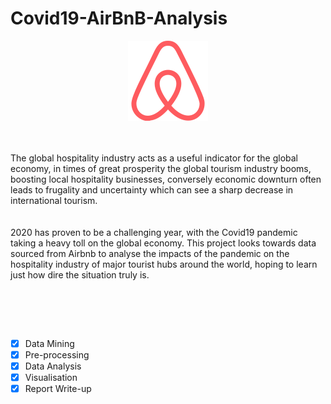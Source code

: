 # Covid19-AirBnB-Analysis

<p align="center">
  <img src="Assets/airbnb.png"/></img>
</p>
<br><br>
The global hospitality industry acts as a useful indicator for the global economy, in times of great prosperity the global tourism industry booms, boosting local hospitality businesses, conversely economic downturn often leads to frugality and uncertainty which can see a sharp decrease in international tourism. <br>
<br><br>
2020 has proven to be a challenging year, with the Covid19 pandemic taking a heavy toll on the global economy. This project looks towards data sourced from Airbnb to analyse the impacts of the pandemic on the hospitality industry of major tourist hubs around the world, hoping to learn just how dire the situation truly is.


<br><br>

<br>

- [x] Data Mining
- [x] Pre-processing
- [x] Data Analysis
- [x] Visualisation
- [x] Report Write-up
